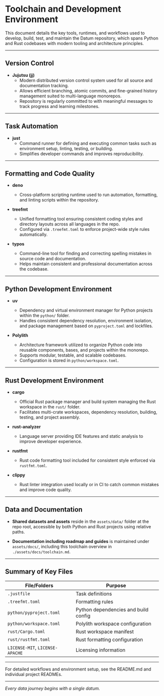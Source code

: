 # Toolchain and Development Environment

This document details the key tools, runtimes, and workflows used to develop, build, test, and maintain the Datum repository, which spans Python and Rust codebases with modern tooling and architecture principles.

---

## Version Control

- **Jujutsu (jj)**
  - Modern distributed version control system used for all source and documentation tracking.
  - Allows efficient branching, atomic commits, and fine-grained history management suited to multi-language monorepos.
  - Repository is regularly committed to with meaningful messages to track progress and learning milestones.

---

## Task Automation

- **just**
  - Command runner for defining and executing common tasks such as environment setup, linting, testing, or building.
  - Simplifies developer commands and improves reproducibility.

---

## Formatting and Code Quality

- **deno**
  - Cross-platform scripting runtime used to run automation, formatting, and linting scripts within the repository.

- **treefmt**
  - Unified formatting tool ensuring consistent coding styles and directory layouts across all languages in the repo.
  - Configured via `.treefmt.toml` to enforce project-wide style rules automatically.

- **typos**
  - Command-line tool for finding and correcting spelling mistakes in source code and documentation.
  - Helps maintain consistent and professional documentation across the codebase.

---

## Python Development Environment

- **uv**
  - Dependency and virtual environment manager for Python projects within the `python/` folder.
  - Handles consistent dependency resolution, environment isolation, and package management based on `pyproject.toml` and lockfiles.

- **Polylith**
  - Architecture framework utilized to organize Python code into reusable components, bases, and projects within the monorepo.
  - Supports modular, testable, and scalable codebases.
  - Configuration is stored in `python/workspace.toml`.

---

## Rust Development Environment

- **cargo**
  - Official Rust package manager and build system managing the Rust workspace in the `rust/` folder.
  - Facilitates multi-crate workspaces, dependency resolution, building, testing, and project assembly.

- **rust-analyzer**
  - Language server providing IDE features and static analysis to improve developer experience.

- **rustfmt**
  - Rust code formatting tool included for consistent style enforced via `rustfmt.toml`.

- **clippy**
  - Rust linter integration used locally or in CI to catch common mistakes and improve code quality.

---

## Data and Documentation

- **Shared datasets and assets** reside in the `assets/data/` folder at the repo root, accessible by both Python and Rust projects using relative paths.

- **Documentation including roadmap and guides** is maintained under `assets/docs/`, including this toolchain overview in `./assets/docs/toolchain.md`.

---

## Summary of Key Files

| File/Folders                    | Purpose                              |
| ------------------------------- | ------------------------------------ |
| `.justfile`                     | Task definitions                     |
| `.treefmt.toml`                 | Formatting rules                     |
| `python/pyproject.toml`         | Python dependencies and build config |
| `python/workspace.toml`         | Polylith workspace configuration     |
| `rust/Cargo.toml`               | Rust workspace manifest              |
| `rust/rustfmt.toml`             | Rust formatting configuration        |
| `LICENSE-MIT`, `LICENSE-APACHE` | Licensing information                |

---

For detailed workflows and environment setup, see the README.md and individual project READMEs.

---

_Every data journey begins with a single datum._
